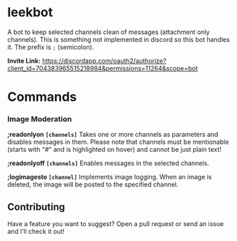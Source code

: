 # leekbot

A bot to keep selected channels clean of messages (attachment only channels). This is something not implemented in discord so this bot handles it. The prefix is `;` (semicolon).

**Invite Link:** https://discordapp.com/oauth2/authorize?client_id=704383965515218984&permissions=11264&scope=bot

# Commands

### Image Moderation
**;readonlyon `[channels]`**
Takes one or more channels as parameters and disables messages in them. Please note that channels must be mentionable (starts with "#" and is highlighted on hover) and cannot be just plain text!

**;readonlyoff `[channels]`**
Enables messages in the selected channels.

**;logimagesto `[channel]`**
Implements image logging. When an image is deleted, the image will be posted to the specified channel.

## Contributing
Have a feature you want to suggest? Open a pull request or send an issue and I'll check it out!
